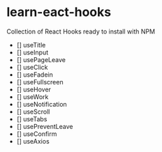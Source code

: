 # learn-eact-hooks

Collection of React Hooks ready to install with NPM

- [] useTitle
- [] useInput
- [] usePageLeave
- [] useClick
- [] useFadein
- [] useFullscreen
- [] useHover
- [] useWork
- [] useNotification
- [] useScroll
- [] useTabs
- [] usePreventLeave
- [] useConfirm
- [] useAxios
